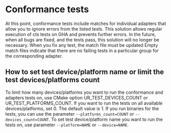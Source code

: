 # Conformance tests

At this point, conformance tests include matches for individual adapters
that allow you to ignore errors from the listed tests.
This solution allows regular execution of cts tests on GHA
and prevents further errors.
In the future, when all bugs are fixed, and the tests pass,
this solution will no longer be necessary.
When you fix any test, the match file must be updated
Empty match files indicate that there are no failing tests
in a particular group for the corresponding adapter.

## How to set test device/platform name or limit the test devices/platforms count

To limit how many devices/platforms you want to run the conformance and
adapters tests on, use CMake option UR_TEST_DEVICES_COUNT or
UR_TEST_PLATFORMS_COUNT. If you want to run the tests on
all available devices/platforms, set 0. The default value is 1.
If you run binaries for the tests, you can use the parameter
`--platforms_count=COUNT` or `--devices_count=COUNT`.
To set test device/platform name you want to run the tests on, use
parameter `--platform=NAME` or `--device=NAME`.